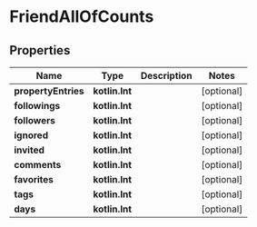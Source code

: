 
# FriendAllOfCounts

## Properties
Name | Type | Description | Notes
------------ | ------------- | ------------- | -------------
**propertyEntries** | **kotlin.Int** |  |  [optional]
**followings** | **kotlin.Int** |  |  [optional]
**followers** | **kotlin.Int** |  |  [optional]
**ignored** | **kotlin.Int** |  |  [optional]
**invited** | **kotlin.Int** |  |  [optional]
**comments** | **kotlin.Int** |  |  [optional]
**favorites** | **kotlin.Int** |  |  [optional]
**tags** | **kotlin.Int** |  |  [optional]
**days** | **kotlin.Int** |  |  [optional]



